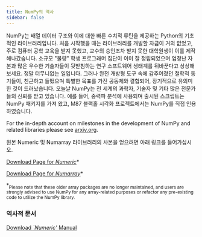 ```yaml
---
title: NumPy의 역사
sidebar: false
---
```


NumPy는 배열 데이터 구조와 이에 대한 빠른 수치적 루틴을 제공하는 Python의 기초적인 라이브러리입니다. 처음 시작했을 때는 라이브러리를 개발할 자금이 거의 없었고, 주로 컴퓨터 공학 교육을 받지 못했고, 교수의 승인조차 받지 못한 대학원생이 이를 제작해나갔습니다. 소규모 "불량" 학생 프로그래머 집단이 이미 잘 정립되었으며 엄청난 자본과 많은 우수한 기술자들이 뒷받침하는 연구 소프트웨어 생태계를 뒤바꾼다고 상상해보세요. 정말 터무니없는 일입니다. 그러나 완전 개방형 도구 속에 감추어졌던 철학적 동기들이, 친근하고 들떴으며 특별한 목표를 가진 공동체와 결합되어, 장기적으로 유의미한 것이 드러났습니다.  오늘날 NumPy는 전 세계의 과학자, 기술자 및 기타 많은 전문가들의 신뢰를 받고 있습니다. 예를 들어, 중력파 분석에 사용되며 출시된 스크립트는 NumPy 패키지를 가져 왔고, M87 블랙홀 시각화 프로젝트에서는 NumPy를 직접 인용하였습니다.

For the in-depth account on milestones in the development of NumPy and related libraries please see [arxiv.org](https://arxiv.org/abs/1907.10121).

원본 Numeric 및 Numarray 라이브러리의 사본을 얻으려면 아래 링크를 들어가십시오.

[Download Page for _Numeric_](https://sourceforge.net/projects/numpy/files/Old%20Numeric/)\*

[Download Page for _Numarray_](https://sourceforge.net/projects/numpy/files/Old%20Numarray/)\*

\*<sub>Please note that these older array packages are no longer maintained, and users are strongly advised to use NumPy for any array-related purposes or refactor any pre-existing code to utilize the NumPy library.</sub>

### 역사적 문서

[Download _\`Numeric'_ Manual](static/numeric-manual.pdf)

